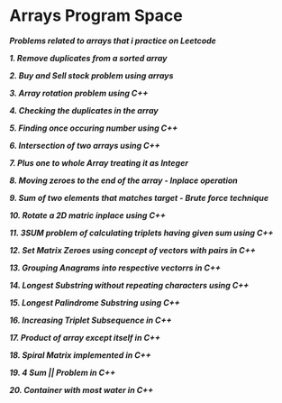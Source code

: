 # Arrays Program Space

***Problems related to arrays that i practice on Leetcode***

***1. Remove duplicates from a sorted array***

***2. Buy and Sell stock problem using arrays***

***3. Array rotation problem using C++***

***4. Checking the duplicates in the array***

***5. Finding once occuring number using C++***

***6. Intersection of two arrays using C++***

***7. Plus one to whole Array treating it as Integer***

***8. Moving zeroes to the end of the array - Inplace operation***

***9. Sum of two elements that matches target - Brute force technique***

***10. Rotate a 2D matric inplace using C++***

***11. 3SUM problem of calculating triplets having given sum using C++***

***12. Set Matrix Zeroes using concept of vectors with pairs in C++***

***13. Grouping Anagrams into respective vectorrs in C++***

***14. Longest Substring without repeating characters using C++***

***15. Longest Palindrome Substring using C++***

***16. Increasing Triplet Subsequence in C++***

***17. Product of array except itself in C++***

***18. Spiral Matrix implemented in C++***

***19. 4 Sum || Problem in C++***

***20. Container with most water in C++***





